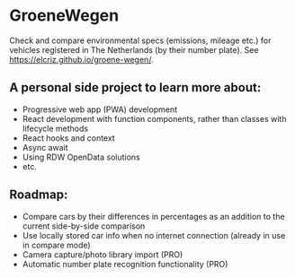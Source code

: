 # GroeneWegen
Check and compare environmental specs (emissions, mileage etc.) for vehicles registered in The Netherlands (by their number plate). See https://elcriz.github.io/groene-wegen/.

## A personal side project to learn more about:

- Progressive web app (PWA) development
- React development with function components, rather than classes with lifecycle methods
- React hooks and context
- Async await
- Using RDW OpenData solutions
- etc.

## Roadmap:

- Compare cars by their differences in percentages as an addition to the current side-by-side comparison
- Use locally stored car info when no internet connection (already in use in compare mode)
- Camera capture/photo library import (PRO)
- Automatic number plate recognition functionality (PRO)
